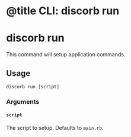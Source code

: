 # @title CLI: discorb run

# discorb run

This command will setup application commands.

## Usage

```
discorb run [script]
```

### Arguments

#### `script`

The script to setup. Defaults to `main.rb`.
